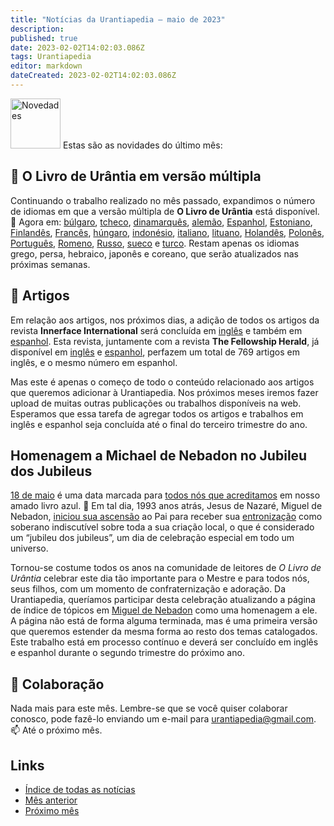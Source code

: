 ```yaml
---
title: "Notícias da Urantiapedia — maio de 2023"
description: 
published: true
date: 2023-02-02T14:02:03.086Z
tags: Urantiapedia
editor: markdown
dateCreated: 2023-02-02T14:02:03.086Z
---
```


<img src="/_assets/svg/icon-news.svg" alt="Novedades" style="width: 80px;"> Estas são as novidades do último mês:

## :blue_book: O Livro de Urântia em versão múltipla

Continuando o trabalho realizado no mês passado, expandimos o número de idiomas em que a versão múltipla de **O Livro de Urântia** está disponível. :blue_book: Agora em: [búlgaro](/bg/The_Urantia_Book_Multiple/Index), [tcheco](/cs/The_Urantia_Book_Multiple/Index), [dinamarquês](/da/The_Urantia_Book_Multiple/Index), [alemão](/de/The_Urantia_Book_Multiple/Index), [Espanhol](/es/The_Urantia_Book_Multiple/Index), [Estoniano](/et/The_Urantia_Book_Multiple/Index), [Finlandês](/fi/The_Urantia_Book_Multiple/Index), [Francês](/fr/The_Urantia_Book_Multiple/Index), [húngaro](/hu/The_Urantia_Book_Multiple/Index), [indonésio](/id/The_Urantia_Book_Multiple/Index), [italiano](/it/The_Urantia_Book_Multiple/Index), [lituano](/lt/The_Urantia_Book_Multiple/Index), [Holandês](/nl/The_Urantia_Book_Multiple/Index), [Polonês](/pl/The_Urantia_Book_Multiple/Index), [Português](/pt/The_Urantia_Book_Multiple/Index), [Romeno](/ro/The_Urantia_Book_Multiple/Index), [Russo](/ru/The_Urantia_Book_Multiple/Index), [sueco](/sv/The_Urantia_Book_Multiple/Index) e [turco](/tr/The_Urantia_Book_Multiple/Index). Restam apenas os idiomas grego, persa, hebraico, japonês e coreano, que serão atualizados nas próximas semanas.

## :page_with_curl: Artigos

Em relação aos artigos, nos próximos dias, a adição de todos os artigos da revista **Innerface International** será concluída em [inglês](/en/index/articles_innerface) e também em [espanhol](/es/index/articles_innerface). Esta revista, juntamente com a revista **The Fellowship Herald**, já disponível em [inglês](/en/index/articles_herald) e [espanhol](/es/index/articles_herald), perfazem um total de 769 artigos em inglês, e o mesmo número em espanhol.

Mas este é apenas o começo de todo o conteúdo relacionado aos artigos que queremos adicionar à Urantiapedia. Nos próximos meses iremos fazer upload de muitas outras publicações ou trabalhos disponíveis na web. Esperamos que essa tarefa de agregar todos os artigos e trabalhos em inglês e espanhol seja concluída até o final do terceiro trimestre do ano.

## Homenagem a Michael de Nebadon no Jubileu dos Jubileus

[18 de maio](/pt/The_Urantia_Book/193#p5_1) é uma data marcada para [todos nós que acreditamos](/en/article/Joshua_J_Wilson/Proclaim_the_Holyday_of_Holydays) em nosso amado livro azul. :blue_heart: Em tal dia, 1993 anos atrás, Jesus de Nazaré, Miguel de Nebadon, [iniciou sua ascensão](/pt/The_Urantia_Book/193#p5_5) ao Pai para receber sua [entronização](/pt/The_Urantia_Book/33#p3_5) como soberano indiscutível sobre toda a sua criação local, o que é considerado um “jubileu dos jubileus”, um dia de celebração especial em todo um universo.

Tornou-se costume todos os anos na comunidade de leitores de _O Livro de Urântia_ celebrar este dia tão importante para o Mestre e para todos nós, seus filhos, com um momento de confraternização e adoração. Da Urantiapedia, queríamos participar desta celebração atualizando a página de índice de tópicos em [Miguel de Nebadon](/en/topic/Michael_of_Nebadon) como uma homenagem a ele. A página não está de forma alguma terminada, mas é uma primeira versão que queremos estender da mesma forma ao resto dos temas catalogados. Este trabalho está em processo contínuo e deverá ser concluído em inglês e espanhol durante o segundo trimestre do próximo ano.

## :blue_heart: Colaboração

Nada mais para este mês. Lembre-se que se você quiser colaborar conosco, pode fazê-lo enviando um e-mail para urantiapedia@gmail.com. :mailbox: Até o próximo mês.

## Links

- [Índice de todas as notícias](/pt/news)
- [Mês anterior](/pt/news/2023/04)
- [Próximo mês](/pt/news/2023/06)